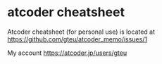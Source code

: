 # atcoder cheatsheet

Atcoder cheatsheet (for personal use) is located at
https://github.com/gteu/atcoder_memo/issues/1

My account
https://atcoder.jp/users/gteu
